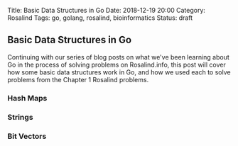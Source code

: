 Title: Basic Data Structures in Go
Date: 2018-12-19 20:00
Category: Rosalind
Tags: go, golang, rosalind, bioinformatics
Status: draft

## Basic Data Structures in Go

Continuing with our series of blog posts on what
we've been learning about Go in the process of solving
problems on Rosalind.info, this post will cover how 
some basic data structures work in Go, and how we
used each to solve problems from the Chapter 1 Rosalind
problems.

### Hash Maps

### Strings

### Bit Vectors

